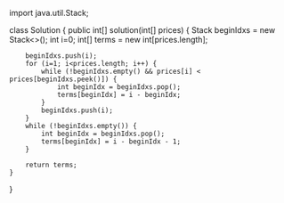 import java.util.Stack;

class Solution {
    public int[] solution(int[] prices) {
        Stack<Integer> beginIdxs = new Stack<>();
        int i=0;
        int[] terms = new int[prices.length];

        beginIdxs.push(i);
        for (i=1; i<prices.length; i++) {
            while (!beginIdxs.empty() && prices[i] < prices[beginIdxs.peek()]) {
                int beginIdx = beginIdxs.pop();
                terms[beginIdx] = i - beginIdx;
            }
            beginIdxs.push(i);
        }
        while (!beginIdxs.empty()) {
            int beginIdx = beginIdxs.pop();
            terms[beginIdx] = i - beginIdx - 1;
        }

        return terms;
    }
}
